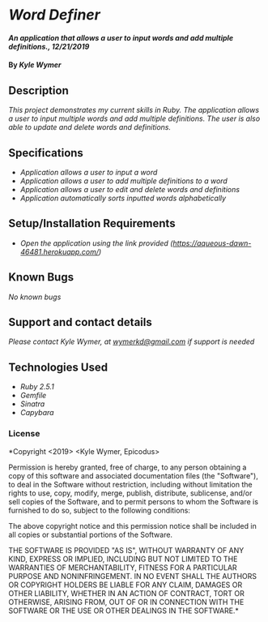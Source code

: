 # _Word Definer_

#### _An application that allows a user to input words and add multiple definitions., 12/21/2019_

#### By _**Kyle Wymer**_

## Description

_This project demonstrates my current skills in Ruby. The application allows a user to input multiple words and add multiple definitions. The user is also able to update and delete words and definitions._


## Specifications


* _Application allows a user to input a word_
* _Application allows a user to add multiple definitions to a word_
* _Application allows a user to edit and delete words and definitions_
* _Application automatically sorts inputted words alphabetically_


## Setup/Installation Requirements

* _Open the application using the link provided (https://aqueous-dawn-46481.herokuapp.com/)_

## Known Bugs

_No known bugs_

## Support and contact details

_Please contact Kyle Wymer, at wymerkd@gmail.com if support is needed_

## Technologies Used

* _Ruby 2.5.1_
* _Gemfile_
* _Sinatra_
* _Capybara_


### License

*Copyright <2019> <Kyle Wymer, Epicodus>

Permission is hereby granted, free of charge, to any person obtaining a copy of this software and associated documentation files (the "Software"), to deal in the Software without restriction, including without limitation the rights to use, copy, modify, merge, publish, distribute, sublicense, and/or sell copies of the Software, and to permit persons to whom the Software is furnished to do so, subject to the following conditions:

The above copyright notice and this permission notice shall be included in all copies or substantial portions of the Software.

THE SOFTWARE IS PROVIDED "AS IS", WITHOUT WARRANTY OF ANY KIND, EXPRESS OR IMPLIED, INCLUDING BUT NOT LIMITED TO THE WARRANTIES OF MERCHANTABILITY, FITNESS FOR A PARTICULAR PURPOSE AND NONINFRINGEMENT. IN NO EVENT SHALL THE AUTHORS OR COPYRIGHT HOLDERS BE LIABLE FOR ANY CLAIM, DAMAGES OR OTHER LIABILITY, WHETHER IN AN ACTION OF CONTRACT, TORT OR OTHERWISE, ARISING FROM, OUT OF OR IN CONNECTION WITH THE SOFTWARE OR THE USE OR OTHER DEALINGS IN THE SOFTWARE.*
